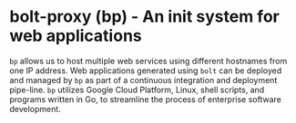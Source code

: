 # bolt-proxy (bp) - An init system for web applications

`bp` allows us to host multiple web services using different hostnames from one
IP address. Web applications generated using `bolt` can be deployed and managed
by `bp` as part of a continuous integration and deployment pipe-line. `bp`
utilizes Google Cloud Platform, Linux, shell scripts, and programs written in 
Go, to streamline the process of enterprise software development.
